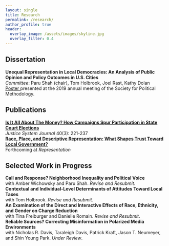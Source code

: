 ```yaml
---
layout: single
title: Research
permalink: /research/
author_profile: true
header:
  overlay_image: /assets/images/skyline.jpg
  overlay_filter: 0.4
---
```


## Dissertation

**Unequal Representation in Local Democracies: An Analysis of Public Opinion and Policy Outcomes in U.S. Cities** <br>
_Committee_: Paru Shah (chair), Tom Holbrook, Joel Rast, Kathy Dolan <br>
<a href="https://ajheideman.github.io/ajheideman.github.io/resources/Heideman_PolMeth19_Poster.pdf" target="_blank">Poster </a> presented at the 2019 annual meeting of the Society for Political Methodology. <br>


## Publications
<a href="https://ajheideman.github.io/ajheideman.github.io/resources/Is It All About the Money How Campaigns Spur Participation in State Court Elections.pdf" target="_blank">**Is It All About The Money? How Campaigns Spur Participation in State Court Elections** </a> <br>
_Justice System Journal_ 40(3): 221-237
<br>
<a href="https://ajheideman.github.io/ajheideman.github.io/resources/Race Place and Descriptive Representation What Shapes Trust Toward Local Government.pdf" target="_blank">**Race, Place, and Descriptive Representation: What Shapes Trust Toward Local Government?** </a> <br>
Forthcoming at _Representation_
 
## Selected Work in Progress
**Call and Response? Neighborhood Inequality and Political Voice** <br>
with Amber Wichowsky and Paru Shah. _Revise and Resubmit_.<br>
**Contextual and Individual-Level Determinants of Attitudes Toward Local Taxes** <br>
with Tom Holbrook. _Revise and Resubmit_.<br>
**An Examination of the Direct and Interactive Effects of Race, Ethnicity, and Gender on Charge Reduction** <br> 
with Tina Freiburger and Danielle Romain. _Revise and Resubmit_.<br>
**Reliable Sources? Correcting Misinformation in Polarized Media Environments** <br>
with Nicholas R. Davis, Taraleigh Davis, Patrick Kraft, Jason T. Neumeyer, and Shin Young Park. _Under Review_.<br>
  

